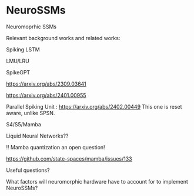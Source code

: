 # NeuroSSMs
Neuromoprhic SSMs

Relevant background works and related works:

Spiking LSTM

LMU/LRU

SpikeGPT

https://arxiv.org/abs/2309.03641

https://arxiv.org/abs/2401.00955

Parallel Spiking Unit : https://arxiv.org/abs/2402.00449
This one is reset aware, unlike SPSN.

S4/S5/Mamba

Liquid Neural Networks??

!! Mamba quantization an open question!

https://github.com/state-spaces/mamba/issues/133

Useful questions?

What factors will neuromorphic hardware have to account for to implement NeuroSSMs?
